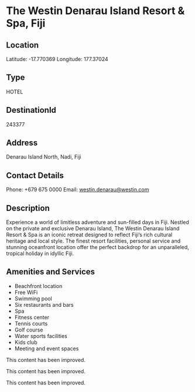 
# The Westin Denarau Island Resort & Spa, Fiji

## Location

Latitude: -17.770369
Longitude: 177.37024

## Type

HOTEL
## DestinationId

243377

## Address

Denarau Island North, Nadi, Fiji

## Contact Details

Phone: +679 675 0000
Email: westin.denarau@westin.com

## Description

Experience a world of limitless adventure and sun-filled days in Fiji. Nestled on the private and exclusive Denarau Island, The Westin Denarau Island Resort & Spa is an iconic retreat designed to reflect Fiji’s rich cultural heritage and local style. The finest resort facilities, personal service and stunning oceanfront location offer the perfect backdrop for an unparalleled, tropical holiday in idyllic Fiji.

## Amenities and Services

- Beachfront location
- Free WiFi
- Swimming pool
- Six restaurants and bars
- Spa
- Fitness center
- Tennis courts
- Golf course
- Water sports facilities
- Kids club
- Meeting and event spaces


This content has been improved.

This content has been improved.

This content has been improved.